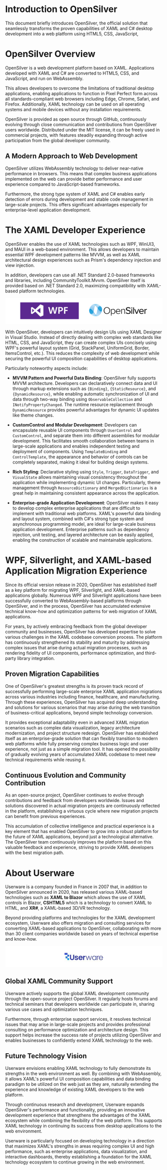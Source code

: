# Introduction to OpenSilver
This document briefly introduces OpenSilver, the official solution that seamlessly transforms the proven capabilities of XAML and C# desktop development into a web platform using HTML5, CSS, JavaScript,

# OpenSilver Overview
OpenSilver is a web development platform based on XAML. Applications developed with XAML and C# are converted to HTML5, CSS, and JavaScript, and run on WebAssembly.

This allows developers to overcome the limitations of traditional desktop applications, enabling applications to function in Pixel Perfect form across all standards-compliant web browsers including Edge, Chrome, Safari, and Firefox. Additionally, XAML technology can be used on all operating systems and mobile devices without any installation requirements.

OpenSilver is provided as open source through GitHub, continuously evolving through close communication and contributions from OpenSilver users worldwide. Distributed under the MIT license, it can be freely used in commercial projects, with features steadily expanding through active participation from the global developer community.

## A Modern Approach to Web Development
OpenSilver utilizes WebAssembly technology to deliver near-native performance in browsers. This means that complex business applications implemented on the web can provide better performance and user experience compared to JavaScript-based frameworks.

Furthermore, the strong type system of XAML and C# enables early detection of errors during development and stable code management in large-scale projects. This offers significant advantages especially for enterprise-level application development.

# The XAML Developer Experience
 
OpenSilver enables the use of XAML technologies such as WPF, WinUI3, and MAUI in a web-based environment. This allows developers to maintain essential WPF development patterns like MVVM, as well as XAML architectural design experiences such as Prism's dependency injection and view injection.

In addition, developers can use all .NET Standard 2.0-based frameworks and libraries, including CommunityToolkit.Mvvm. OpenSilver itself is provided based on .NET Standard 2.0, maximizing compatibility with XAML-based platform technologies.

![image](https://raw.githubusercontent.com/UserwareDocumentation/userware-docs/main/images/5901bcf89ae64ebda5d33ea6b58f5cde.png)

With OpenSilver, developers can intuitively design UIs using XAML Designer in Visual Studio. Instead of directly dealing with complex web standards like HTML, CSS, and JavaScript, they can create complex UIs concisely using WPF's powerful layout system (Grid, StackPanel, UniformGrid, Border, ItemsControl, etc.). This reduces the complexity of web development while securing the powerful UI composition capabilities of desktop applications.

Particularly noteworthy aspects include:

- **MVVM Pattern and Powerful Data Binding**: OpenSilver fully supports MVVM architecture. Developers can declaratively connect data and UI through markup extensions such as `{Binding}`, `{StaticResource}`, and `{DynamicResource}`, while enabling automatic synchronization of UI and data through two-way binding using `ObservableCollection` and `INotifyPropertyChanged`. The runtime resource replacement through `DynamicResource` provides powerful advantages for dynamic UI updates like theme changes.

- **CustomControl and Modular Development**: Developers can encapsulate reusable UI components through `UserControl` and `CustomControl`, and separate them into different assemblies for modular development. This facilitates smooth collaboration between teams in large-scale applications and enables independent testing and deployment of components. Using `TemplateBinding` and `ControlTemplate`, the appearance and behavior of controls can be completely separated, making it ideal for building design systems.

- **Rich Styling**: Declarative styling using `Style`, `Trigger`, `DataTrigger`, and `VisualState` allows maintaining visual consistency throughout the application while implementing dynamic UI changes. Particularly, theme management through `ResourceDictionary` and `MergedDictionaries` is a great help in maintaining consistent appearance across the application.

- **Enterprise-grade Application Development**: OpenSilver makes it easy to develop complex enterprise applications that are difficult to implement with traditional web platforms. XAML's powerful data binding and layout system, combined with C#'s strong type system and asynchronous programming model, are ideal for large-scale business application development. Enterprise patterns such as dependency injection, unit testing, and layered architecture can be easily applied, enabling the construction of scalable and maintainable applications.

# WPF, Silverlight, and XAML-based Application Migration Experience

Since its official version release in 2020, OpenSilver has established itself as a key platform for migrating WPF, Silverlight, and XAML-based applications globally. Numerous WPF and Silverlight applications have been successfully converted to WebAssembly-based platforms through OpenSilver, and in the process, OpenSilver has accumulated extensive technical know-how and optimization patterns for web migration of XAML applications.

For years, by actively embracing feedback from the global developer community and businesses, OpenSilver has developed expertise to solve various challenges in the XAML codebase conversion process. The platform has continuously strengthened its stability and maturity by addressing complex issues that arise during actual migration processes, such as rendering fidelity of UI components, performance optimization, and third-party library integration.

## Proven Migration Capabilities

One of OpenSilver's greatest strengths is its proven track record of successfully performing large-scale enterprise XAML application migrations across various industries including finance, healthcare, and manufacturing. Through these experiences, OpenSilver has acquired deep understanding and solutions for various scenarios that may arise during the web transition of business-critical applications, beyond simple technology conversion.

It provides exceptional adaptability even in advanced XAML migration scenarios such as complex data visualization, legacy architecture modernization, and project structure redesign. OpenSilver has established itself as an enterprise-grade solution that can flexibly transition to modern web platforms while fully preserving complex business logic and user experience, not just as a simple migration tool. It has opened the possibility of gradually evolving years of accumulated XAML codebase to meet new technical requirements while reusing it.

## Continuous Evolution and Community Contribution

As an open-source project, OpenSilver continues to evolve through contributions and feedback from developers worldwide. Issues and solutions discovered in actual migration projects are continuously reflected in the platform, establishing a virtuous cycle where new migration projects can benefit from previous experiences.

This accumulation of collective intelligence and practical experience is a key element that has enabled OpenSilver to grow into a robust platform for the future of XAML applications, beyond just a technological alternative. The OpenSilver team continuously improves the platform based on this valuable feedback and experience, striving to provide XAML developers with the best migration path.

# About Userware

Userware is a company founded in France in 2007 that, in addition to OpenSilver announced in 2020, has released various XAML-based technologies such as **XAML to Blazor** which allows the use of XAML controls in Blazor, **CSHTML5** which is a technology to convert XAML to HTML, and **XR#**, a XAML-based 3D/VR technology.

Beyond providing platforms and technologies for the XAML development ecosystem, Userware also offers migration and consulting services for converting XAML-based applications to OpenSilver, collaborating with more than 30 client companies worldwide based on years of technical expertise and know-how.

![image](https://raw.githubusercontent.com/UserwareDocumentation/userware-docs/main/images/604e50ae32954394983ed41dbee25ab8.png)

## Global XAML Community Support

Userware actively supports the global XAML development community through the open-source project OpenSilver. It regularly hosts forums and technical seminars that developers worldwide can participate in, sharing various use cases and optimization techniques.

Furthermore, through enterprise support services, it resolves technical issues that may arise in large-scale projects and provides professional consulting on performance optimization and architecture design. This support helps increase the success rate of projects utilizing OpenSilver and enables businesses to confidently extend XAML technology to the web.

## Future Technology Vision

Userware envisions enabling XAML technology to fully demonstrate its strengths in the web environment as well. By combining with WebAssembly, it allows XAML's powerful UI composition capabilities and data binding paradigm to be utilized on the web just as they are, naturally extending the experience and knowledge of existing XAML developers to the web platform.

Through continuous research and development, Userware expands OpenSilver's performance and functionality, providing an innovative development experience that strengthens the advantages of the XAML ecosystem while combining the flexibility of the web platform. This supports XAML technology in continuing its success from desktop applications to the web environment.

Userware is particularly focused on developing technology in a direction that maximizes XAML's strengths in areas requiring complex UI and high performance, such as enterprise applications, data visualization, and interactive dashboards, thereby establishing a foundation for the XAML technology ecosystem to continue growing in the web environment.